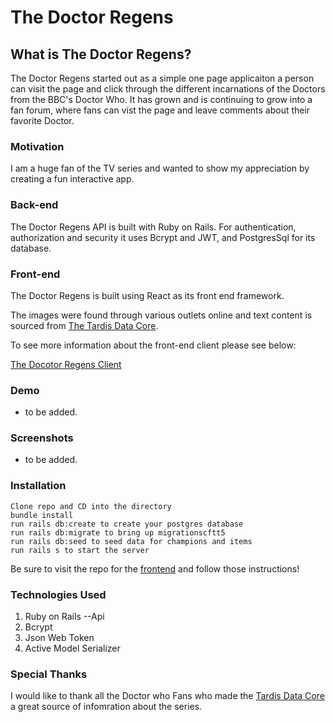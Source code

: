 # The Doctor Regens

## What is The Doctor Regens? 
The Doctor Regens started out as a simple one page applicaiton a person can visit the page and click through the different incarnations of the Doctors from the BBC's Doctor Who. It has grown and is continuing to grow into a fan forum, where fans can vist the page and leave comments about their favorite Doctor.

### Motivation

I am a huge fan of the TV series and wanted to show my appreciation by creating a fun interactive app.

### Back-end

The Doctor Regens API is built with Ruby on Rails.  For authentication, authorization and security it uses Bcrypt and JWT, and PostgresSql for its database.

### Front-end

The Doctor Regens is built using React as its front end framework.

The images were found through various outlets online and text content is sourced from [The Tardis Data Core](https://tardis.fandom.com/wiki/Doctor_Who_Wiki). 

To see more information about the front-end client please see below:

[The Docotor Regens Client](https://github.com/kmarks2013/the-doctor-regens-client)


### Demo

- to be added.

### Screenshots

- to be added.


### Installation

    Clone repo and CD into the directory
    bundle install
    run rails db:create to create your postgres database
    run rails db:migrate to bring up migrationscftt5
    run rails db:seed to seed data for champions and items
    run rails s to start the server

Be sure to visit the repo for the [frontend](https://github.com/kmarks2013/the-doctor-regens-client) and follow those instructions!

### Technologies Used

1. Ruby on Rails --Api
2. Bcrypt
3. Json Web Token
4. Active Model Serializer

### Special Thanks

I would like to thank all the Doctor who Fans who made the [Tardis Data Core](https://tardis.fandom.com/wiki/Doctor_Who_Wiki) a great source of infomration about the series.